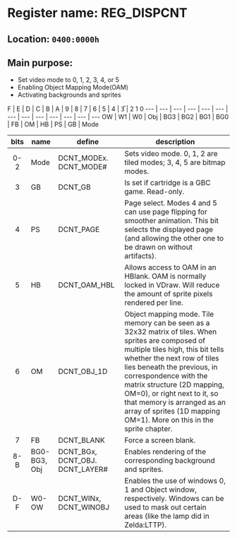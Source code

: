 # Register name: REG_DISPCNT
## Location: `0400:0000h`
## Main purpose:
- Set video mode to 0, 1, 2, 3, 4, or 5
- Enabling Object Mapping Mode(OAM)
- Activating backgrounds and sprites

F | E | D | C | B | A | 9 | 8 | 7 | 6 | 5 | 4 | 3̅ | 2 1 0
--- | --- | --- | --- | --- | --- | --- | --- | --- | --- | --- | --- | ---
OW | W1 | W0 | Obj | BG3 | BG2 | BG1 | BG0 | FB | OM | HB | PS | GB | Mode

bits | name | define | description
:---: | --- | --- | ---
0-2 | Mode | DCNT_MODEx. DCNT_MODE# | Sets video mode. 0, 1, 2 are tiled modes; 3, 4, 5 are bitmap modes.
3 | GB | DCNT_GB | Is set if cartridge is a GBC game. Read-only.
4 | PS | DCNT_PAGE | Page select. Modes 4 and 5 can use page flipping for smoother animation. This bit selects the displayed page (and allowing the other one to be drawn on without artifacts).
5 | HB | DCNT_OAM_HBL | Allows access to OAM in an HBlank. OAM is normally locked in VDraw. Will reduce the amount of sprite pixels rendered per line.
6 | OM | DCNT_OBJ_1D | Object mapping mode. Tile memory can be seen as a 32x32 matrix of tiles. When sprites are composed of multiple tiles high, this bit tells whether the next row of tiles lies beneath the previous, in correspondence with the matrix structure (2D mapping, OM=0), or right next to it, so that memory is arranged as an array of sprites (1D mapping OM=1). More on this in the sprite chapter.
7 | FB | DCNT_BLANK | Force a screen blank.
8-B | BG0-BG3, Obj | DCNT_BGx, DCNT_OBJ. DCNT_LAYER# | Enables rendering of the corresponding background and sprites.
D-F | W0-OW | DCNT_WINx, DCNT_WINOBJ | Enables the use of windows 0, 1 and Object window, respectively. Windows can be used to mask out certain areas (like the lamp did in Zelda:LTTP). 